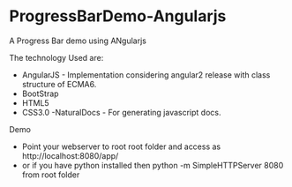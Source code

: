 # ProgressBarDemo-Angularjs
A Progress Bar demo using ANgularjs

The technology Used are:
- AngularJS - Implementation considering angular2 release with class structure of ECMA6.
- BootStrap
- HTML5
- CSS3.0
-NaturalDocs - For generating javascript docs.

Demo
- Point your webserver to root root folder and access as http://localhost:8080/app/
- or if you have python installed then 
	python -m SimpleHTTPServer 8080 from root folder
